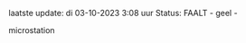 laatste update: 
di 03-10-2023  3:08   uur 
Status: FAALT - geel - 
<div class="service Y">microstation</div>